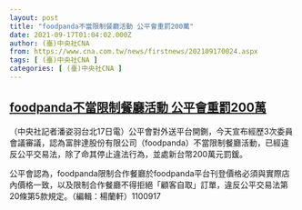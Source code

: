 ```yaml
---
layout: post
title: "foodpanda不當限制餐廳活動 公平會重罰200萬"
date: 2021-09-17T01:04:02.000Z
author: (臺)中央社CNA
from: https://www.cna.com.tw/news/firstnews/202109170024.aspx
tags: [ (臺)中央社CNA ]
categories: [ (臺)中央社CNA ]
---
```

<!--1631840642000-->
[foodpanda不當限制餐廳活動 公平會重罰200萬](https://www.cna.com.tw/news/firstnews/202109170024.aspx)
------

<div>
<div></div><div class="paragraph"><p>（中央社記者潘姿羽台北17日電）公平會對外送平台開鍘，今天宣布經歷3次委員會議審議，認為富胖達股份有限公司（foodpanda）不當限制餐廳活動，已經違反公平交易法，除了命其停止違法行為，並處新台幣200萬元罰鍰。</p><p>公平會認為，foodpanda限制合作餐廳於foodpanda平台刊登價格必須與實際店內價格一致，以及限制合作餐廳不得拒絕「顧客自取」訂單，違反公平交易法第20條第5款規定。（編輯：楊蘭軒）1100917</p></div>
</div>
